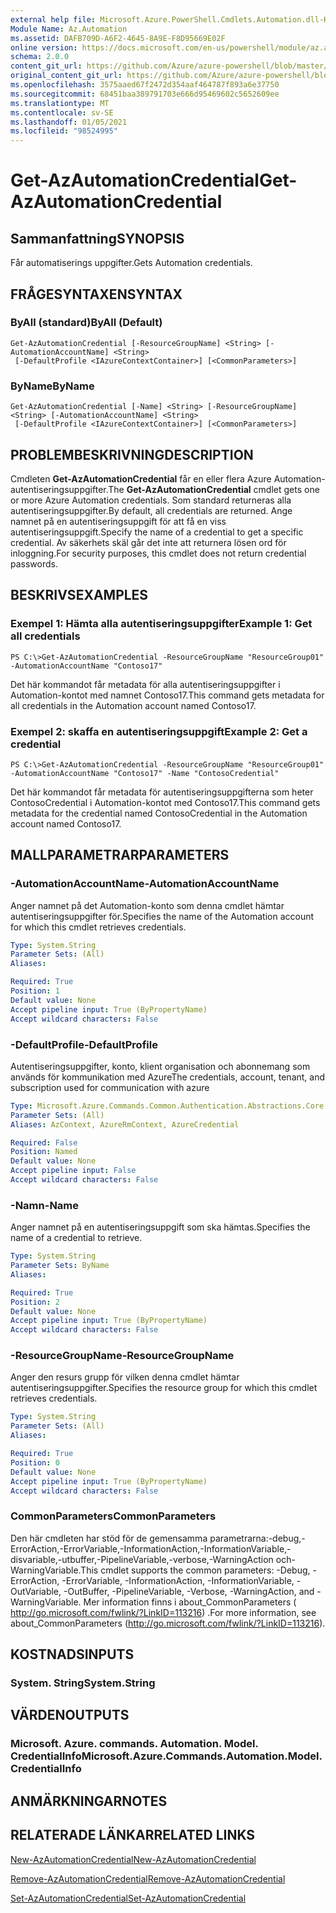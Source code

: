 ```yaml
---
external help file: Microsoft.Azure.PowerShell.Cmdlets.Automation.dll-Help.xml
Module Name: Az.Automation
ms.assetid: DAFB709D-A6F2-4645-8A9E-F8D95669E02F
online version: https://docs.microsoft.com/en-us/powershell/module/az.automation/get-azautomationcredential
schema: 2.0.0
content_git_url: https://github.com/Azure/azure-powershell/blob/master/src/Automation/Automation/help/Get-AzAutomationCredential.md
original_content_git_url: https://github.com/Azure/azure-powershell/blob/master/src/Automation/Automation/help/Get-AzAutomationCredential.md
ms.openlocfilehash: 3575aaed67f2472d354aaf464787f893a6e37750
ms.sourcegitcommit: 68451baa389791703e666d95469602c5652609ee
ms.translationtype: MT
ms.contentlocale: sv-SE
ms.lasthandoff: 01/05/2021
ms.locfileid: "98524995"
---
```

# <span data-ttu-id="d76d8-101">Get-AzAutomationCredential</span><span class="sxs-lookup"><span data-stu-id="d76d8-101">Get-AzAutomationCredential</span></span>

## <span data-ttu-id="d76d8-102">Sammanfattning</span><span class="sxs-lookup"><span data-stu-id="d76d8-102">SYNOPSIS</span></span>
<span data-ttu-id="d76d8-103">Får automatiserings uppgifter.</span><span class="sxs-lookup"><span data-stu-id="d76d8-103">Gets Automation credentials.</span></span>

## <span data-ttu-id="d76d8-104">FRÅGESYNTAXEN</span><span class="sxs-lookup"><span data-stu-id="d76d8-104">SYNTAX</span></span>

### <span data-ttu-id="d76d8-105">ByAll (standard)</span><span class="sxs-lookup"><span data-stu-id="d76d8-105">ByAll (Default)</span></span>
```
Get-AzAutomationCredential [-ResourceGroupName] <String> [-AutomationAccountName] <String>
 [-DefaultProfile <IAzureContextContainer>] [<CommonParameters>]
```

### <span data-ttu-id="d76d8-106">ByName</span><span class="sxs-lookup"><span data-stu-id="d76d8-106">ByName</span></span>
```
Get-AzAutomationCredential [-Name] <String> [-ResourceGroupName] <String> [-AutomationAccountName] <String>
 [-DefaultProfile <IAzureContextContainer>] [<CommonParameters>]
```

## <span data-ttu-id="d76d8-107">PROBLEMBESKRIVNING</span><span class="sxs-lookup"><span data-stu-id="d76d8-107">DESCRIPTION</span></span>
<span data-ttu-id="d76d8-108">Cmdleten **Get-AzAutomationCredential** får en eller flera Azure Automation-autentiseringsuppgifter.</span><span class="sxs-lookup"><span data-stu-id="d76d8-108">The **Get-AzAutomationCredential** cmdlet gets one or more Azure Automation credentials.</span></span>
<span data-ttu-id="d76d8-109">Som standard returneras alla autentiseringsuppgifter.</span><span class="sxs-lookup"><span data-stu-id="d76d8-109">By default, all credentials are returned.</span></span>
<span data-ttu-id="d76d8-110">Ange namnet på en autentiseringsuppgift för att få en viss autentiseringsuppgift.</span><span class="sxs-lookup"><span data-stu-id="d76d8-110">Specify the name of a credential to get a specific credential.</span></span>
<span data-ttu-id="d76d8-111">Av säkerhets skäl går det inte att returnera lösen ord för inloggning.</span><span class="sxs-lookup"><span data-stu-id="d76d8-111">For security purposes, this cmdlet does not return credential passwords.</span></span>

## <span data-ttu-id="d76d8-112">BESKRIVS</span><span class="sxs-lookup"><span data-stu-id="d76d8-112">EXAMPLES</span></span>

### <span data-ttu-id="d76d8-113">Exempel 1: Hämta alla autentiseringsuppgifter</span><span class="sxs-lookup"><span data-stu-id="d76d8-113">Example 1: Get all credentials</span></span>
```
PS C:\>Get-AzAutomationCredential -ResourceGroupName "ResourceGroup01" -AutomationAccountName "Contoso17"
```

<span data-ttu-id="d76d8-114">Det här kommandot får metadata för alla autentiseringsuppgifter i Automation-kontot med namnet Contoso17.</span><span class="sxs-lookup"><span data-stu-id="d76d8-114">This command gets metadata for all credentials in the Automation account named Contoso17.</span></span>

### <span data-ttu-id="d76d8-115">Exempel 2: skaffa en autentiseringsuppgift</span><span class="sxs-lookup"><span data-stu-id="d76d8-115">Example 2: Get a credential</span></span>
```
PS C:\>Get-AzAutomationCredential -ResourceGroupName "ResourceGroup01" -AutomationAccountName "Contoso17" -Name "ContosoCredential"
```

<span data-ttu-id="d76d8-116">Det här kommandot får metadata för autentiseringsuppgifterna som heter ContosoCredential i Automation-kontot med Contoso17.</span><span class="sxs-lookup"><span data-stu-id="d76d8-116">This command gets metadata for the credential named ContosoCredential in the Automation account named Contoso17.</span></span>

## <span data-ttu-id="d76d8-117">MALLPARAMETRAR</span><span class="sxs-lookup"><span data-stu-id="d76d8-117">PARAMETERS</span></span>

### <span data-ttu-id="d76d8-118">-AutomationAccountName</span><span class="sxs-lookup"><span data-stu-id="d76d8-118">-AutomationAccountName</span></span>
<span data-ttu-id="d76d8-119">Anger namnet på det Automation-konto som denna cmdlet hämtar autentiseringsuppgifter för.</span><span class="sxs-lookup"><span data-stu-id="d76d8-119">Specifies the name of the Automation account for which this cmdlet retrieves credentials.</span></span>

```yaml
Type: System.String
Parameter Sets: (All)
Aliases:

Required: True
Position: 1
Default value: None
Accept pipeline input: True (ByPropertyName)
Accept wildcard characters: False
```

### <span data-ttu-id="d76d8-120">-DefaultProfile</span><span class="sxs-lookup"><span data-stu-id="d76d8-120">-DefaultProfile</span></span>
<span data-ttu-id="d76d8-121">Autentiseringsuppgifter, konto, klient organisation och abonnemang som används för kommunikation med Azure</span><span class="sxs-lookup"><span data-stu-id="d76d8-121">The credentials, account, tenant, and subscription used for communication with azure</span></span>

```yaml
Type: Microsoft.Azure.Commands.Common.Authentication.Abstractions.Core.IAzureContextContainer
Parameter Sets: (All)
Aliases: AzContext, AzureRmContext, AzureCredential

Required: False
Position: Named
Default value: None
Accept pipeline input: False
Accept wildcard characters: False
```

### <span data-ttu-id="d76d8-122">-Namn</span><span class="sxs-lookup"><span data-stu-id="d76d8-122">-Name</span></span>
<span data-ttu-id="d76d8-123">Anger namnet på en autentiseringsuppgift som ska hämtas.</span><span class="sxs-lookup"><span data-stu-id="d76d8-123">Specifies the name of a credential to retrieve.</span></span>

```yaml
Type: System.String
Parameter Sets: ByName
Aliases:

Required: True
Position: 2
Default value: None
Accept pipeline input: True (ByPropertyName)
Accept wildcard characters: False
```

### <span data-ttu-id="d76d8-124">-ResourceGroupName</span><span class="sxs-lookup"><span data-stu-id="d76d8-124">-ResourceGroupName</span></span>
<span data-ttu-id="d76d8-125">Anger den resurs grupp för vilken denna cmdlet hämtar autentiseringsuppgifter.</span><span class="sxs-lookup"><span data-stu-id="d76d8-125">Specifies the resource group for which this cmdlet retrieves credentials.</span></span>

```yaml
Type: System.String
Parameter Sets: (All)
Aliases:

Required: True
Position: 0
Default value: None
Accept pipeline input: True (ByPropertyName)
Accept wildcard characters: False
```

### <span data-ttu-id="d76d8-126">CommonParameters</span><span class="sxs-lookup"><span data-stu-id="d76d8-126">CommonParameters</span></span>
<span data-ttu-id="d76d8-127">Den här cmdleten har stöd för de gemensamma parametrarna:-debug,-ErrorAction,-ErrorVariable,-InformationAction,-InformationVariable,-disvariable,-utbuffer,-PipelineVariable,-verbose,-WarningAction och-WarningVariable.</span><span class="sxs-lookup"><span data-stu-id="d76d8-127">This cmdlet supports the common parameters: -Debug, -ErrorAction, -ErrorVariable, -InformationAction, -InformationVariable, -OutVariable, -OutBuffer, -PipelineVariable, -Verbose, -WarningAction, and -WarningVariable.</span></span> <span data-ttu-id="d76d8-128">Mer information finns i about_CommonParameters ( http://go.microsoft.com/fwlink/?LinkID=113216) .</span><span class="sxs-lookup"><span data-stu-id="d76d8-128">For more information, see about_CommonParameters (http://go.microsoft.com/fwlink/?LinkID=113216).</span></span>

## <span data-ttu-id="d76d8-129">KOSTNADS</span><span class="sxs-lookup"><span data-stu-id="d76d8-129">INPUTS</span></span>

### <span data-ttu-id="d76d8-130">System. String</span><span class="sxs-lookup"><span data-stu-id="d76d8-130">System.String</span></span>

## <span data-ttu-id="d76d8-131">VÄRDEN</span><span class="sxs-lookup"><span data-stu-id="d76d8-131">OUTPUTS</span></span>

### <span data-ttu-id="d76d8-132">Microsoft. Azure. commands. Automation. Model. CredentialInfo</span><span class="sxs-lookup"><span data-stu-id="d76d8-132">Microsoft.Azure.Commands.Automation.Model.CredentialInfo</span></span>

## <span data-ttu-id="d76d8-133">ANMÄRKNINGAR</span><span class="sxs-lookup"><span data-stu-id="d76d8-133">NOTES</span></span>

## <span data-ttu-id="d76d8-134">RELATERADE LÄNKAR</span><span class="sxs-lookup"><span data-stu-id="d76d8-134">RELATED LINKS</span></span>

[<span data-ttu-id="d76d8-135">New-AzAutomationCredential</span><span class="sxs-lookup"><span data-stu-id="d76d8-135">New-AzAutomationCredential</span></span>](./New-AzAutomationCredential.md)

[<span data-ttu-id="d76d8-136">Remove-AzAutomationCredential</span><span class="sxs-lookup"><span data-stu-id="d76d8-136">Remove-AzAutomationCredential</span></span>](./Remove-AzAutomationCredential.md)

[<span data-ttu-id="d76d8-137">Set-AzAutomationCredential</span><span class="sxs-lookup"><span data-stu-id="d76d8-137">Set-AzAutomationCredential</span></span>](./Set-AzAutomationCredential.md)


